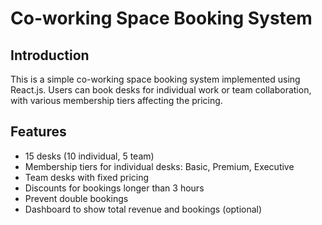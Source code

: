 # Co-working Space Booking System

## Introduction
This is a simple co-working space booking system implemented using React.js. Users can book desks for individual work or team collaboration, with various membership tiers affecting the pricing.

## Features
- 15 desks (10 individual, 5 team)
- Membership tiers for individual desks: Basic, Premium, Executive
- Team desks with fixed pricing
- Discounts for bookings longer than 3 hours
- Prevent double bookings
- Dashboard to show total revenue and bookings (optional)
